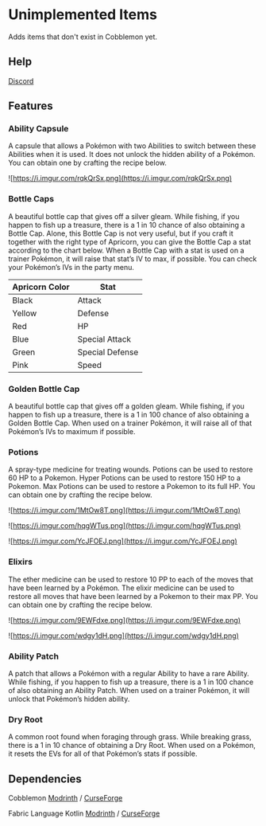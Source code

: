 # Unimplemented Items

Adds items that don't exist in Cobblemon yet.

## Help

[Discord](https://discord.com/invite/WKAR27SdSv)

## Features

### Ability Capsule

A capsule that allows a Pokémon with two Abilities to switch between these Abilities when it is used. It does not unlock the hidden ability of a Pokémon. You can obtain one by crafting the recipe below.

![https://i.imgur.com/rqkQrSx.png](https://i.imgur.com/rqkQrSx.png)

### Bottle Caps

A beautiful bottle cap that gives off a silver gleam. While fishing, if you happen to fish up a treasure, there is a 1 in 10 chance of also obtaining a Bottle Cap. Alone, this Bottle Cap is not very useful, but if you craft it together with the right type of Apricorn, you can give the Bottle Cap a stat according to the chart below. When a Bottle Cap with a stat is used on a trainer Pokémon, it will raise that stat’s IV to max, if possible. You can check your Pokémon’s IVs in the party menu.

| Apricorn Color | Stat |
| --- | --- |
| Black | Attack |
| Yellow | Defense |
| Red | HP |
| Blue | Special Attack |
| Green | Special Defense |
| Pink | Speed |

### Golden Bottle Cap

A beautiful bottle cap that gives off a golden gleam. While fishing, if you happen to fish up a treasure, there is a 1 in 100 chance of also obtaining a Golden Bottle Cap. When used on a trainer Pokémon, it will raise all of that Pokémon’s IVs to maximum if possible.

### Potions

A spray-type medicine for treating wounds. Potions can be used to restore 60 HP to a Pokemon. Hyper Potions can be used to restore 150 HP to a Pokemon. Max Potions can be used to restore a Pokemon to its full HP. You can obtain one by crafting the recipe below.

![https://i.imgur.com/1MtOw8T.png](https://i.imgur.com/1MtOw8T.png)

![https://i.imgur.com/hqgWTus.png](https://i.imgur.com/hqgWTus.png)

![https://i.imgur.com/YcJFOEJ.png](https://i.imgur.com/YcJFOEJ.png)

### Elixirs

The ether medicine can be used to restore 10 PP to each of the moves that have been learned by a Pokémon. The elixir medicine can be used to restore all moves that have been learned by a Pokemon to their max PP. You can obtain one by crafting the recipe below.

![https://i.imgur.com/9EWFdxe.png](https://i.imgur.com/9EWFdxe.png)

![https://i.imgur.com/wdgy1dH.png](https://i.imgur.com/wdgy1dH.png)

### Ability Patch

A patch that allows a Pokémon with a regular Ability to have a rare Ability. While fishing, if you happen to fish up a treasure, there is a 1 in 100 chance of also obtaining an Ability Patch. When used on a trainer Pokémon, it will unlock that Pokémon’s hidden ability.

### Dry Root

A common root found when foraging through grass. While breaking grass, there is a 1 in 10 chance of obtaining a Dry Root. When used on a Pokémon, it resets the EVs for all of that Pokémon’s stats if possible.

## Dependencies

Cobblemon [Modrinth](https://modrinth.com/mod/cobblemon) / [CurseForge](https://www.curseforge.com/minecraft/mc-mods/cobblemon)

Fabric Language Kotlin [Modrinth](https://modrinth.com/mod/fabric-language-kotlin) / [CurseForge](https://www.curseforge.com/minecraft/mc-mods/fabric-language-kotlin)
